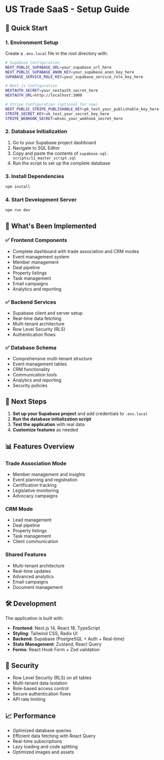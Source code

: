# US Trade SaaS - Setup Guide

## 🚀 Quick Start

### 1. Environment Setup
Create a `.env.local` file in the root directory with:

```bash
# Supabase Configuration
NEXT_PUBLIC_SUPABASE_URL=your_supabase_url_here
NEXT_PUBLIC_SUPABASE_ANON_KEY=your_supabase_anon_key_here
SUPABASE_SERVICE_ROLE_KEY=your_supabase_service_role_key_here

# Next.js Configuration
NEXTAUTH_SECRET=your_nextauth_secret_here
NEXTAUTH_URL=http://localhost:3000

# Stripe Configuration (optional for now)
NEXT_PUBLIC_STRIPE_PUBLISHABLE_KEY=pk_test_your_publishable_key_here
STRIPE_SECRET_KEY=sk_test_your_secret_key_here
STRIPE_WEBHOOK_SECRET=whsec_your_webhook_secret_here
```

### 2. Database Initialization
1. Go to your Supabase project dashboard
2. Navigate to SQL Editor
3. Copy and paste the contents of `supabase-sql-scripts/11_master_script.sql`
4. Run the script to set up the complete database

### 3. Install Dependencies
```bash
npm install
```

### 4. Start Development Server
```bash
npm run dev
```

## 🔧 What's Been Implemented

### ✅ Frontend Components
- Complete dashboard with trade association and CRM modes
- Event management system
- Member management
- Deal pipeline
- Property listings
- Task management
- Email campaigns
- Analytics and reporting

### ✅ Backend Services
- Supabase client and server setup
- Real-time data fetching
- Multi-tenant architecture
- Row Level Security (RLS)
- Authentication flows

### ✅ Database Schema
- Comprehensive multi-tenant structure
- Event management tables
- CRM functionality
- Communication tools
- Analytics and reporting
- Security policies

## 🎯 Next Steps

1. **Set up your Supabase project** and add credentials to `.env.local`
2. **Run the database initialization script**
3. **Test the application** with real data
4. **Customize features** as needed

## 📊 Features Overview

### Trade Association Mode
- Member management and insights
- Event planning and registration
- Certification tracking
- Legislative monitoring
- Advocacy campaigns

### CRM Mode
- Lead management
- Deal pipeline
- Property listings
- Task management
- Client communication

### Shared Features
- Multi-tenant architecture
- Real-time updates
- Advanced analytics
- Email campaigns
- Document management

## 🛠️ Development

The application is built with:
- **Frontend**: Next.js 14, React 18, TypeScript
- **Styling**: Tailwind CSS, Radix UI
- **Backend**: Supabase (PostgreSQL + Auth + Real-time)
- **State Management**: Zustand, React Query
- **Forms**: React Hook Form + Zod validation

## 🔐 Security

- Row Level Security (RLS) on all tables
- Multi-tenant data isolation
- Role-based access control
- Secure authentication flows
- API rate limiting

## 📈 Performance

- Optimized database queries
- Efficient data fetching with React Query
- Real-time subscriptions
- Lazy loading and code splitting
- Optimized images and assets

